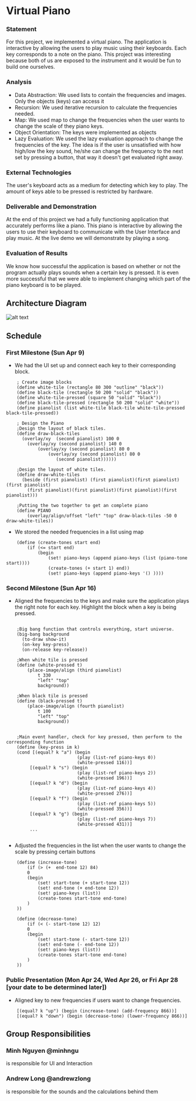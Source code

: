 # Virtual Piano

### Statement
For this project, we implemented a virtual piano. The application is interactive by allowing the users to play music using their keyboards. Each key corresponds to a note on the piano. This project was interesting because both of us are exposed to the instrument and it would be fun to build one ourselves.

### Analysis
- Data Abstraction: We used lists to contain the frequencies and images. Only the objects (keys) can access it
- Recursion: We used iterative recursion to calculate the frequencies needed.
- Map: We used map to change the frequencies when the user wants to change the scale of they piano keys.
- Object Orientation: The keys were implemented as objects
- Lazy Evaluation: We used the lazy evaluation approach to change the frequencies of the key. The idea is if the user is unsatisfied with how high/low the key sound, he/she can change the frequency to the next set by pressing a button, that way it doesn't get evaluated right away.


### External Technologies
The user's keyboard acts as a medium for detecting which key to play. The amount of keys able to be pressed is restricted by hardware.

### Deliverable and Demonstration
At the end of this project we had a fully functioning application that accurately performs like a piano. This piano is interactive by allowing the users to use their keyboard to communicate with the User Interface and play music. At the live demo we will demonstrate by playing a song.

### Evaluation of Results
We know how successful the application is based on whether or not the program actually plays sounds when a certain key is pressed. It is even more successful that we were able to implement changing which part of the piano keyboard is to be played.

## Architecture Diagram

![alt text](https://image.ibb.co/cr03bF/Diagram.png "Diagram")


## Schedule

### First Milestone (Sun Apr 9)
  - We had the UI set up and connect each key to their corresponding block.
```racket
	; Create image blocks
	(define white-tile (rectangle 80 300 "outline" "black"))
	(define black-tile (rectangle 50 200 "solid" "black"))
	(define white-tile-pressed (square 50 "solid" "black"))
	(define black-tile-pressed (rectangle 50 200 "solid" "white"))
	(define pianolist (list white-tile black-tile white-tile-pressed black-tile-pressed))

	; Design the Piano 
	;Design the layout of black tiles.
	(define draw-black-tiles
	  (overlay/xy  (second pianolist) 100 0
		(overlay/xy (second pianolist) 140 0
			(overlay/xy (second pianolist) 80 0
				(overlay/xy (second pianolist) 80 0
				   (second pianolist))))))

	;Design the layout of white tiles.  
	(define draw-white-tiles
	  (beside (first pianolist) (first pianolist)(first pianolist)(first pianolist)
		(first pianolist)(first pianolist)(first pianolist)(first pianolist)))

	;Putting the two together to get an complete piano
	(define PIANO
		(overlay/align/offset "left" "top" draw-black-tiles -50 0 draw-white-tiles))
```

  - We stored the needed frequencies in a list using map
```racket
	(define (create-tones start end)
		(if (<= start end)
			(begin
				(set! piano-keys (append piano-keys (list (piano-tone start))))
				(create-tones (+ start 1) end))
				(set! piano-keys (append piano-keys '() ))))
```

### Second Milestone (Sun Apr 16)
  - Aligned the frequencies to the keys and make sure the application plays the right note for each key. Highlight the block when a key is being pressed.
  
```racket
	
	;Big bang function that controls everything, start universe.
	(big-bang background
	  (to-draw show-it)
	  (on-key key-press)
	  (on-release key-release))
	
	;When white tile is pressed
	(define (white-pressed t)
		(place-image/align (third pianolist)
			t 330
            "left" "top"
            background))
	
	;When black tile is pressed
	(define (black-pressed t)
		(place-image/align (fourth pianolist)
			t 100
			"left" "top"
			background))

	  
	;Main event handler, check for key pressed, then perform to the corresponding function
	(define (key-press im k)
	(cond [(equal? k "a") (begin
                           (play (list-ref piano-keys 0))
                           (white-pressed 116))]
		 [(equal? k "s") (begin
                           (play (list-ref piano-keys 2))
                           (white-pressed 196))]
         [(equal? k "d") (begin
                           (play (list-ref piano-keys 4))
                           (white-pressed 276))]
         [(equal? k "f") (begin
                           (play (list-ref piano-keys 5))
                           (white-pressed 356))]
         [(equal? k "g") (begin
                           (play (list-ref piano-keys 7))
                           (white-pressed 431))]
         ...
		 
```
  - Adjusted the frequencies in the list when the user wants to change the scale by pressing certain buttons
```racket
	(define (increase-tone)
		(if (> (+  end-tone 12) 84)
		0
		(begin
			(set! start-tone (+ start-tone 12))
			(set! end-tone (+ end-tone 12))
			(set! piano-keys (list))
			(create-tones start-tone end-tone)
		)
	))

	(define (decrease-tone)
		(if (< (- start-tone 12) 12)
		0
		(begin
			(set! start-tone (- start-tone 12))
			(set! end-tone (- end-tone 12))
			(set! piano-keys (list))
			(create-tones start-tone end-tone)
        )
	))
```
### Public Presentation (Mon Apr 24, Wed Apr 26, or Fri Apr 28 [your date to be determined later])
  - Aligned key to new frequencies if users want to change frequencies. 

```racket
	[(equal? k "up") (begin (increase-tone) (add-frequency 866))]
	[(equal? k "down") (begin (decrease-tone) (lower-frequency 866))]
```  
## Group Responsibilities

### Minh Nguyen @minhngu 
is responsible for UI and Interaction

### Andrew Long @andrewzlong
is responsible for the sounds and the calculations behind them
